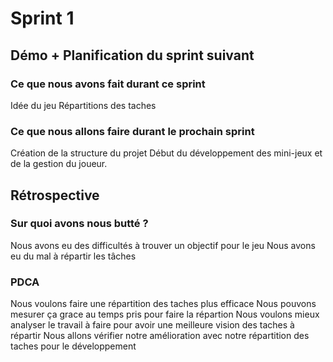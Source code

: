 # Sprint 1

## Démo + Planification du sprint suivant

### Ce que nous avons fait durant ce sprint
Idée du jeu
Répartitions des taches

### Ce que nous allons faire durant le prochain sprint
Création de la structure du projet
Début du développement des mini-jeux et de la gestion du joueur.

## Rétrospective

### Sur quoi avons nous butté ?
Nous avons eu des difficultés à trouver un objectif pour le jeu
Nous avons eu du mal à répartir les tâches

### PDCA
Nous voulons faire une répartition des taches plus efficace
Nous pouvons mesurer ça grace au temps pris pour faire la répartion
Nous voulons mieux analyser le travail à faire pour avoir une meilleure vision des taches à répartir
Nous allons vérifier notre amélioration avec notre répartition des taches pour le développement

